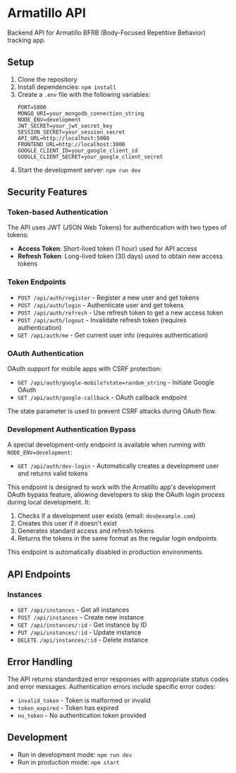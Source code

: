 # Armatillo API

Backend API for Armatillo BFRB (Body-Focused Repetitive Behavior) tracking app.

## Setup

1. Clone the repository
2. Install dependencies: `npm install`
3. Create a `.env` file with the following variables:
   ```
   PORT=5000
   MONGO_URI=your_mongodb_connection_string
   NODE_ENV=development
   JWT_SECRET=your_jwt_secret_key
   SESSION_SECRET=your_session_secret
   API_URL=http://localhost:5000
   FRONTEND_URL=http://localhost:3000
   GOOGLE_CLIENT_ID=your_google_client_id
   GOOGLE_CLIENT_SECRET=your_google_client_secret
   ```
4. Start the development server: `npm run dev`

## Security Features

### Token-based Authentication

The API uses JWT (JSON Web Tokens) for authentication with two types of tokens:

- **Access Token**: Short-lived token (1 hour) used for API access
- **Refresh Token**: Long-lived token (30 days) used to obtain new access tokens

### Token Endpoints

- `POST /api/auth/register` - Register a new user and get tokens
- `POST /api/auth/login` - Authenticate user and get tokens
- `POST /api/auth/refresh` - Use refresh token to get a new access token
- `POST /api/auth/logout` - Invalidate refresh token (requires authentication)
- `GET /api/auth/me` - Get current user info (requires authentication)

### OAuth Authentication

OAuth support for mobile apps with CSRF protection:

- `GET /api/auth/google-mobile?state=random_string` - Initiate Google OAuth
- `GET /api/auth/google-callback` - OAuth callback endpoint

The state parameter is used to prevent CSRF attacks during OAuth flow.

### Development Authentication Bypass

A special development-only endpoint is available when running with `NODE_ENV=development`:

- `GET /api/auth/dev-login` - Automatically creates a development user and returns valid tokens

This endpoint is designed to work with the Armatillo app's development OAuth bypass feature, allowing developers to skip the OAuth login process during local development. It:

1. Checks if a development user exists (email: `dev@example.com`)
2. Creates this user if it doesn't exist
3. Generates standard access and refresh tokens
4. Returns the tokens in the same format as the regular login endpoints

This endpoint is automatically disabled in production environments.

## API Endpoints

### Instances

- `GET /api/instances` - Get all instances
- `POST /api/instances` - Create new instance
- `GET /api/instances/:id` - Get instance by ID
- `PUT /api/instances/:id` - Update instance
- `DELETE /api/instances/:id` - Delete instance

## Error Handling

The API returns standardized error responses with appropriate status codes and error messages. Authentication errors include specific error codes:

- `invalid_token` - Token is malformed or invalid
- `token_expired` - Token has expired
- `no_token` - No authentication token provided

## Development

- Run in development mode: `npm run dev`
- Run in production mode: `npm start`
